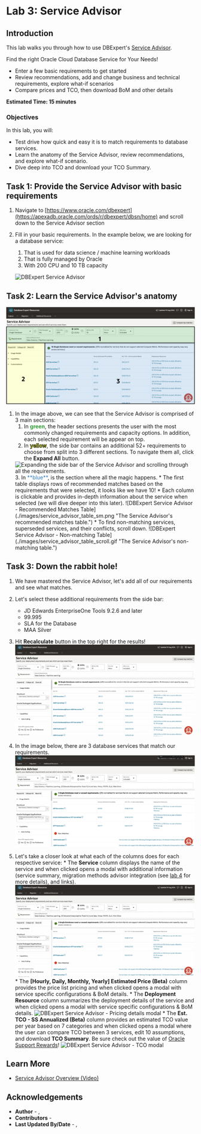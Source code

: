 # Lab 3: Service Advisor
## Introduction

This lab walks you through how to use DBExpert's [Service Advisor](https://apexadb.oracle.com/ords/r/dbexpert/dbsn/service-advisor). 

Find the right Oracle Cloud Database Service for Your Needs!
* Enter a few basic requirements to get started
* Review recommendations, add and change business and technical requirements, explore what-if scenarios
* Compare prices and TCO, then download BoM and other details

**Estimated Time: 15 minutes**

### **Objectives**

In this lab, you will:
* Test drive how quick and easy it is to match requirements to database services.
* Learn the anatomy of the Service Advisor, review recommendations, and explore what-if scenario.
* Dive deep into TCO and download your TCO Summary.

## Task 1: Provide the Service Advisor with basic requirements 

1. Navigate to [https://www.oracle.com/dbexpert](https://apexadb.oracle.com/ords/r/dbexpert/dbsn/home) and scroll down to the Service Advisor section
2. Fill in your basic requirements. In the example below, we are looking for a database service:
      1. That is used for data science / machine learning workloads
      2. That is fully managed by Oracle
      3. With 200 CPU and 10 TB capacity

    ![DBExpert Service Advisor](./images/service_advisor_start.gif "Filling out basic DB service information and navigating to DBExpert's Service Advisor.")


## Task 2: Learn the Service Advisor's anatomy

![DBExpert Service Advisor - Basic requirements](./images/service_advisor_basic_hl_sm.png "The Service Advisor with 3 areas highlighted in different colors.")


1. In the image above, we can see that the Service Advisor is comprised of 3 main sections:
    1. In <span style='color:#2e9d33;'>**green**</span>, the header sections presents the user with the most commonly changed requirements and capacity options. In addition, each selected requirement will be appear on top.
    2. In <span style='color:#f0ff00;-webkit-text-stroke: 1px #1a1816;'>**yellow**</span>, the side bar contains an additional 52+ requirements to choose from split into 3 different sections. To navigate them all, click the **Expand All** button.
    <!--![DBExpert Service Advisor - side bar](./images/service_advisor_expand_all.gif "Expanding the side bar of the Service Advisor and scrolling through all the requirements")-->
    <img src='../../db-tutorials/3-service-advisor/images/service_advisor_expand_all.gif' alt='Expanding the side bar of the Service Advisor and scrolling through all the requirements.' title='Expanding the side bar of the Service Advisor and scrolling through all the requirements.' width='20%'/>
    3. In <span style='color:#317cc2;'>**blue**</span>, is the section where all the magic happens.
        * The first table displays rows of recommended matches based on the requirements that were selected, it looks like we have 10! 
        * Each column is clickable and provides in-depth information about the service when selected (we will dive deeper into this later).
        ![DBExpert Service Advisor - Recommended Matches Table](./images/service_advisor_table_sm.png "The Service Advisor's recommended matches table.")
        * To find non-matching services, superseded services, and their conflicts, scroll down.
        ![DBExpert Service Advisor - Non-matching Table](./images/service_advisor_table_scroll.gif "The Service Advisor's non-matching table.")
 
## Task 3: Down the rabbit hole!

  1. We have mastered the Service Advisor, let's add all of our requirements and see what matches.
  2. Let's select these additional requirements from the side bar:
      * JD Edwards EnterpriseOne Tools 9.2.6 and later
      * 99.995
      * SLA for the Database
      * MAA Silver
  3. Hit **Recalculate** button in the top right for the results!
    ![DBExpert Service Advisor - Recalculate](./images/service_advisor_recalc.gif "Filling out additional requirements and recalculating DBExpert's Service Advisor results.")

  3. In the image below, there are 3 database services that match our requirements.
    ![DBExpert Service Advisor - 3 matches](./images/service_advisor_table_3_sm.png "The Service Advisor's now has 3 matching services.")
  2. Let's take a closer look at what each of the columns does for each respective service:
    * The **Service** column displays the name of the service and when clicked opens a modal with additional information (service summary, migration methods advisor integration (see [lab 4](../../workshops/tenancy/?lab=migration-advisor) for more details), and links).
    ![DBExpert Service Advisor - Service name modal](./images/service_advisor_ref_links_2_modal.gif "Service name modal.")
    * The **[Hourly, Daily, Monthly, Yearly] Estimated Price (Beta)** column provides the price list pricing and when clicked opens a modal with service specific configurations & BoM details.
    * The **Deployment Resource** column summarizes the deployment details of the service and when clicked opens a modal with service specific configurations & BoM details.
    ![DBExpert Service Advisor - Pricing details modal](./images/service_advisor_price_list_modal.gif "Pricing details modal.")
    * The **Est. TCO - SS Annualized (Beta)** column provides an estimated TCO value per year based on 7 categories and when clicked opens a modal where the user can compare TCO between 3 services, edit 10 assumptions, and download **TCO Summary**. Be sure check out the value of [Oracle Support Rewards](https://www.oracle.com/cloud/rewards/)!
    ![DBExpert Service Advisor - TCO modal](./images/service_advisor_tco_modal.gif "TCO modal.")


## Learn More

* [Service Advisor Overview (Video)](https://videohub.oracle.com/media/1_0klpfez6 "Service Advisor Overview (Video)")

## Acknowledgements
* **Author** - [](var:author_names), [](var:group_name)
* **Contributors** -  [](var:contributors_names)
* **Last Updated By/Date** - [](var:author_names), [](var:last_updated)

